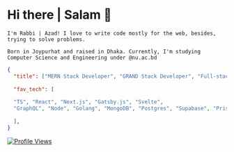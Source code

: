 # Hi there | Salam 👋

`I'm Rabbi | Azad! I love to write code mostly for the web, besides, trying to solve problems.`

`Born in Joypurhat and raised in Dhaka. Currently, I'm studying Computer Science and Engineering under @nu.ac.bd`

```json
{
  "title": ["MERN Stack Developer", "GRAND Stack Developer", "Full-stack Engineer", "Software Engineer"],
  
  "fav_tech": [
  
  "TS", "React", "Next.js", "Gatsby.js", "Svelte", 
  "GraphQL", "Node", "Golang", "MongoDB", "Postgres", "Supabase", "Prisma", "Docker", "AWS"
  
  ],
}
```

[![Profile Views](https://komarev.com/ghpvc/?username=golamrabbiazad&label=Profile%20views&color=0e75b6&style=flat)](https://komarev.com/ghpvc/?username=golamrabbiazad&label=Profile%20views&color=0e75b6&style=flat)
